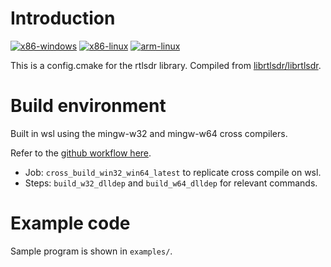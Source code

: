 # Introduction
[![x86-windows](https://github.com/FiendChain/librtlsdr_cmake/actions/workflows/x86-windows.yml/badge.svg)](https://github.com/FiendChain/librtlsdr_cmake/actions/workflows/x86-windows.yml)
[![x86-linux](https://github.com/FiendChain/librtlsdr_cmake/actions/workflows/x86-linux.yml/badge.svg)](https://github.com/FiendChain/librtlsdr_cmake/actions/workflows/x86-linux.yml)
[![arm-linux](https://github.com/FiendChain/librtlsdr_cmake/actions/workflows/arm-linux.yml/badge.svg)](https://github.com/FiendChain/librtlsdr_cmake/actions/workflows/arm-linux.yml)

This is a config.cmake for the rtlsdr library. Compiled from [librtlsdr/librtlsdr](https://github.com/librtlsdr/librtlsdr/tree/fe225869acbe558fb014d858fb1bdd4dce96eab0).

# Build environment
Built in wsl using the mingw-w32 and mingw-w64 cross compilers.

Refer to the [github workflow here](https://github.com/librtlsdr/librtlsdr/blob/fe225869acbe558fb014d858fb1bdd4dce96eab0/.github/workflows/c-cpp.yml).
- Job: ```cross_build_win32_win64_latest``` to replicate cross compile on wsl.
- Steps: ```build_w32_dlldep``` and ```build_w64_dlldep``` for relevant commands.

# Example code
Sample program is shown in ```examples/```.